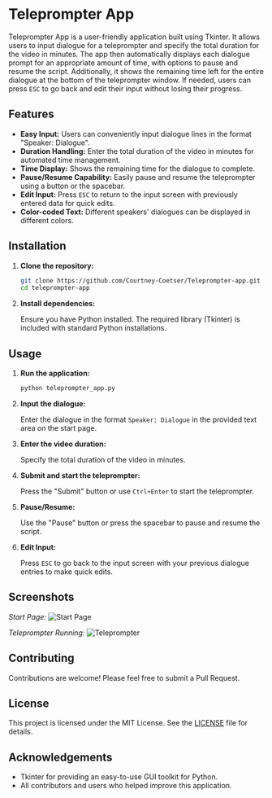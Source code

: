# Teleprompter App

Teleprompter App is a user-friendly application built using Tkinter. It allows users to input dialogue for a teleprompter and specify the total duration for the video in minutes. The app then automatically displays each dialogue prompt for an appropriate amount of time, with options to pause and resume the script. Additionally, it shows the remaining time left for the entire dialogue at the bottom of the teleprompter window. If needed, users can press `ESC` to go back and edit their input without losing their progress.

## Features

- **Easy Input:** Users can conveniently input dialogue lines in the format "Speaker: Dialogue".
- **Duration Handling:** Enter the total duration of the video in minutes for automated time management.
- **Time Display:** Shows the remaining time for the dialogue to complete.
- **Pause/Resume Capability:** Easily pause and resume the teleprompter using a button or the spacebar.
- **Edit Input:** Press `ESC` to return to the input screen with previously entered data for quick edits.
- **Color-coded Text:** Different speakers' dialogues can be displayed in different colors.

## Installation

1. **Clone the repository:**

   ```bash
   git clone https://github.com/Courtney-Coetser/Teleprompter-app.git
   cd teleprompter-app
   ```

2. **Install dependencies:**

   Ensure you have Python installed. The required library (Tkinter) is included with standard Python installations.

## Usage

1. **Run the application:**

   ```bash
   python teleprompter_app.py
   ```

2. **Input the dialogue:**

   Enter the dialogue in the format `Speaker: Dialogue` in the provided text area on the start page.

3. **Enter the video duration:**

   Specify the total duration of the video in minutes.

4. **Submit and start the teleprompter:**

   Press the "Submit" button or use `Ctrl+Enter` to start the teleprompter.

5. **Pause/Resume:** 

   Use the "Pause" button or press the spacebar to pause and resume the script.

6. **Edit Input:**

   Press `ESC` to go back to the input screen with your previous dialogue entries to make quick edits.

## Screenshots

*Start Page:*
![Start Page](URL-to-Start-Page-Screenshot)

*Teleprompter Running:*
![Teleprompter](URL-to-Teleprompter-Screenshot)

## Contributing

Contributions are welcome! Please feel free to submit a Pull Request.

## License

This project is licensed under the MIT License. See the [LICENSE](LICENSE) file for details.

## Acknowledgements

- Tkinter for providing an easy-to-use GUI toolkit for Python.
- All contributors and users who helped improve this application.
